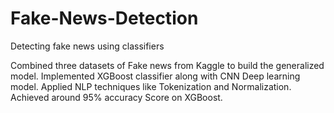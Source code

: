 # Fake-News-Detection
Detecting fake news using classifiers

Combined three datasets of Fake news from Kaggle to build the generalized model. Implemented XGBoost classifier along with CNN Deep learning model.
Applied NLP techniques like Tokenization and Normalization. Achieved around 95% accuracy Score on XGBoost.
